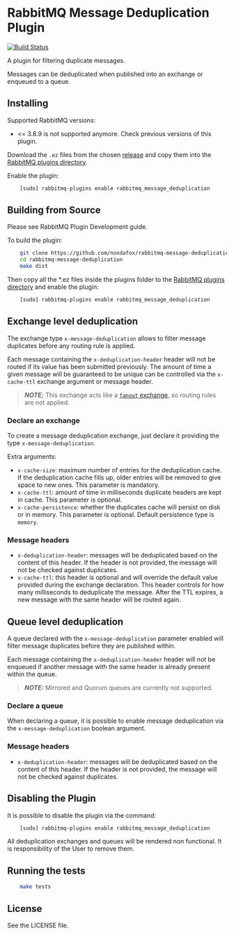 # RabbitMQ Message Deduplication Plugin

[![Build Status](https://travis-ci.org/noxdafox/rabbitmq-message-deduplication.svg)](https://travis-ci.org/noxdafox/rabbitmq-message-deduplication)

A plugin for filtering duplicate messages.

Messages can be deduplicated when published into an exchange or enqueued to a queue.

## Installing

Supported RabbitMQ versions:

 * \<= 3.8.9 is not supported anymore. Check previous versions of this plugin.

Download the `.ez` files from the chosen [release](https://github.com/noxdafox/rabbitmq-message-deduplication/releases) and copy them into the [RabbitMQ plugins directory](http://www.rabbitmq.com/relocate.html).

Enable the plugin:

```bash
    [sudo] rabbitmq-plugins enable rabbitmq_message_deduplication
```

## Building from Source

Please see RabbitMQ Plugin Development guide.

To build the plugin:

```bash
    git clone https://github.com/noxdafox/rabbitmq-message-deduplication.git
    cd rabbitmq-message-deduplication
    make dist
```

Then copy all the *.ez files inside the plugins folder to the [RabbitMQ plugins directory](http://www.rabbitmq.com/relocate.html) and enable the plugin:

```bash
    [sudo] rabbitmq-plugins enable rabbitmq_message_deduplication
```

## Exchange level deduplication

The exchange type `x-message-deduplication` allows to filter message duplicates before any routing rule is applied.

Each message containing the `x-deduplication-header` header will not be routed if its value has been submitted previously. The amount of time a given message will be guaranteed to be unique can be controlled via the `x-cache-ttl` exchange argument or message header.

> **_NOTE;_** This exchange acts like a [`fanout` exchange](https://www.rabbitmq.com/tutorials/amqp-concepts.html#exchange-fanout), so routing rules are not applied.

### Declare an exchange

To create a message deduplication exchange, just declare it providing the type `x-message-deduplication`.

Extra arguments:

  * `x-cache-size`: maximum number of entries for the deduplication cache. If the deduplication cache fills up, older entries will be removed to give space to new ones.
    This parameter is mandatory.
  * `x-cache-ttl`: amount of time in milliseconds duplicate headers are kept in cache.
    This parameter is optional.
  * `x-cache-persistence`: whether the duplicates cache will persist on disk or in memory.
    This parameter is optional. Default persistence type is `memory`.

### Message headers

  * `x-deduplication-header`: messages will be deduplicated based on the content of this header. If the header is not provided, the message will not be checked against duplicates.
  * `x-cache-ttl`: this header is optional and will override the default value provided during the exchange declaration. This header controls for how many milliseconds to deduplicate the message. After the TTL expires, a new message with the same header will be routed again.

## Queue level deduplication

A queue declared with the `x-message-deduplication` parameter enabled will filter message duplicates before they are published within.

Each message containing the `x-deduplication-header` header will not be enqueued if another message with the same header is already present within the queue.

> **_NOTE:_**  Mirrored and Quorum queues are currently not supported.

### Declare a queue

When declaring a queue, it is possible to enable message deduplication via the `x-message-deduplication` boolean argument.

### Message headers

  * `x-deduplication-header`: messages will be deduplicated based on the content of this header. If the header is not provided, the message will not be checked against duplicates.

## Disabling the Plugin

It is possible to disable the plugin via the command:

```bash
    [sudo] rabbitmq-plugins enable rabbitmq_message_deduplication
```

All deduplication exchanges and queues will be rendered non functional. It is responsibility of the User to remove them.

## Running the tests

```bash
    make tests
```

## License

See the LICENSE file.
